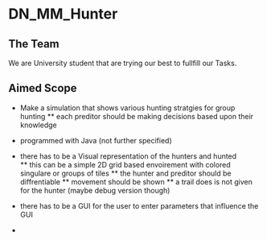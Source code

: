 # DN_MM_Hunter  

## The Team  
We are University student that are trying our best to fullfill our Tasks.  
  
## Aimed Scope  
* Make a simulation that shows various hunting stratgies for group hunting
    ** each preditor should be making decisions based upon their knowledge
* programmed with Java (not further specified)  
* there has to be a Visual representation of the hunters and hunted  
    ** this can be a simple 2D grid based envoirement with colored singulare or groups of tiles
    ** the hunter and preditor should be diffrentiable
    ** movement should be shown
    ** a trail does is not given for the hunter (maybe debug version though)
* there has to be a GUI for the user to enter parameters that influence the GUI

* 
